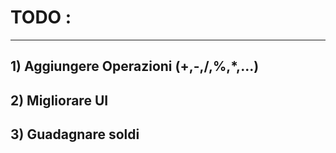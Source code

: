 # TODO :
--------------------------
## 1) Aggiungere Operazioni (+,-,/,%,*,...)
## 2) Migliorare UI
## 3) Guadagnare soldi
